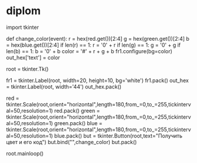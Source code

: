 # diplom
import tkinter


def change_color(event):
    r = hex(red.get())[2:4]
    g = hex(green.get())[2:4]
    b = hex(blue.get())[2:4]
    if len(r) == 1:
        r = '0' + r
    if len(g) == 1:
        g = '0' + g
    if len(b) == 1:
        b = '0' + b
    color = '#' + r + g + b
    fr1.configure(bg=color)
    out_hex['text'] = color


root = tkinter.Tk()

fr1 = tkinter.Label(root, width=20, height=10, bg='white')
fr1.pack()
out_hex = tkinter.Label(root, width='44')
out_hex.pack()


red = tkinter.Scale(root,orient="horizontal",length=180,from_=0,to_=255,tickinterval=50,resolution=1)
red.pack()
green = tkinter.Scale(root,orient="horizontal",length=180,from_=0,to_=255,tickinterval=50,resolution=1)
green.pack()
blue = tkinter.Scale(root,orient="horizontal",length=180,from_=0,to_=255,tickinterval=50,resolution=1)
blue.pack()
but = tkinter.Button(root,text="Получить цвет и его код")
but.bind("<Button-1>",change_color)
but.pack()

root.mainloop()
